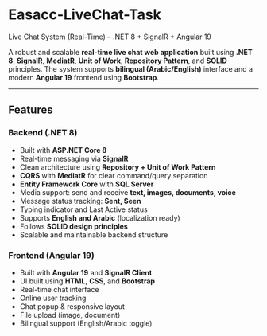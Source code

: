 # Easacc-LiveChat-Task
Live Chat System (Real-Time) – .NET 8 + SignalR + Angular 19

A robust and scalable **real-time live chat web application** built using **.NET 8**, **SignalR**, **MediatR**, **Unit of Work**, **Repository Pattern**, and **SOLID** principles. The system supports **bilingual (Arabic/English)** interface and a modern **Angular 19** frontend using **Bootstrap**.

---

##  Features

###  Backend (.NET 8)
- Built with **ASP.NET Core 8**
- Real-time messaging via **SignalR**
- Clean architecture using **Repository + Unit of Work Pattern**
- **CQRS** with **MediatR** for clear command/query separation
- **Entity Framework Core** with **SQL Server**
- Media support: send and receive **text, images, documents, voice**
- Message status tracking: **Sent, Seen**
- Typing indicator and Last Active status
- Supports **English and Arabic** (localization ready)
- Follows **SOLID design principles**
- Scalable and maintainable backend structure

###  Frontend (Angular 19)
- Built with **Angular 19** and **SignalR Client**
- UI built using **HTML**, **CSS**, and **Bootstrap**
- Real-time chat interface
- Online user tracking
- Chat popup & responsive layout
- File upload (image, document)
- Bilingual support (English/Arabic toggle)

